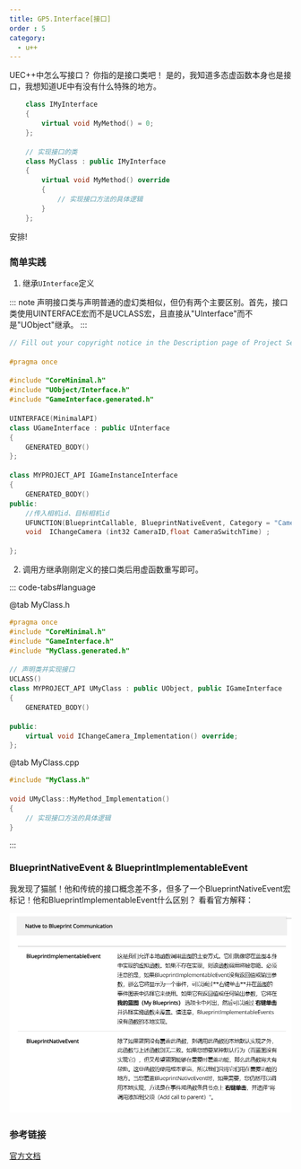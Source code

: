 ```yaml
---
title: GP5.Interface[接口]
order : 5
category:
  - u++
---
```


<ChatMessage avatar="../../assets/emoji/hh.png" :avatarWidth="40">
UEC++中怎么写接口？
</ChatMessage>

<ChatMessage avatar="../../assets/emoji/blzt.png" :avatarWidth="40" alignLeft>
你指的是接口类吧！
</ChatMessage>

<ChatMessage avatar="../../assets/emoji/hh.png" :avatarWidth="40">
是的，我知道多态虚函数本身也是接口，我想知道UE中有没有什么特殊的地方。
</ChatMessage>

```cpp
    class IMyInterface
    {
        virtual void MyMethod() = 0;
    };

    // 实现接口的类
    class MyClass : public IMyInterface
    {
        virtual void MyMethod() override
        {
            // 实现接口方法的具体逻辑
        }
    };
```
    
<ChatMessage avatar="../../assets/emoji/new9.png" :avatarWidth="40" alignLeft>
安排!
</ChatMessage>

### 简单实践

1. 继承`UInterface`定义

::: note
声明接口类与声明普通的虚幻类相似，但仍有两个主要区别。首先，接口类使用UINTERFACE宏而不是UCLASS宏，且直接从"UInterface"而不是"UObject"继承。
:::

```cpp
// Fill out your copyright notice in the Description page of Project Settings.

#pragma once

#include "CoreMinimal.h"
#include "UObject/Interface.h"
#include "GameInterface.generated.h"

UINTERFACE(MinimalAPI)
class UGameInterface : public UInterface
{
	GENERATED_BODY()
};

class MYPROJECT_API IGameInstanceInterface
{
	GENERATED_BODY()
public:
	//传入相机id、目标相机id
	UFUNCTION(BlueprintCallable, BlueprintNativeEvent, Category = "CameraInterface")
	void  IChangeCamera (int32 CameraID,float CameraSwitchTime) ;

};
```

2. 调用方继承刚刚定义的接口类后用虚函数重写即可。

::: code-tabs#language

@tab MyClass.h
```cpp
#pragma once
#include "CoreMinimal.h"
#include "GameInterface.h"
#include "MyClass.generated.h"

// 声明类并实现接口
UCLASS()
class MYPROJECT_API UMyClass : public UObject, public IGameInterface
{
    GENERATED_BODY()

public:
    virtual void IChangeCamera_Implementation() override;
};
```

@tab MyClass.cpp
```cpp
#include "MyClass.h"

void UMyClass::MyMethod_Implementation()
{
    // 实现接口方法的具体逻辑
}

```
:::

### BlueprintNativeEvent & BlueprintImplementableEvent

<ChatMessage avatar="../../assets/emoji/new2.png" :avatarWidth="50" >
我发现了猫腻！他和传统的接口概念差不多，但多了一个BlueprintNativeEvent宏标记！他和BlueprintImplementableEvent什么区别？
</ChatMessage>

<ChatMessage avatar="../../assets/emoji/new9.png" :avatarWidth="40" alignLeft>
看看官方解释：
</ChatMessage>

![](..%2Fassets%2FBLUEPRINTNATIVEENVENT.png)

### 参考链接

[官方文档](https://docs.unrealengine.com/4.26/zh-CN/ProgrammingAndScripting/GameplayArchitecture/Interfaces/)